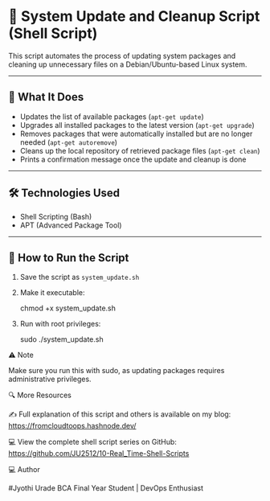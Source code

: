 # 🔄 System Update and Cleanup Script (Shell Script)

This script automates the process of updating system packages and cleaning up unnecessary files on a Debian/Ubuntu-based Linux system.

---

## 📂 What It Does

- Updates the list of available packages (`apt-get update`)
- Upgrades all installed packages to the latest version (`apt-get upgrade`)
- Removes packages that were automatically installed but are no longer needed (`apt-get autoremove`)
- Cleans up the local repository of retrieved package files (`apt-get clean`)
- Prints a confirmation message once the update and cleanup is done

---

## 🛠 Technologies Used

- Shell Scripting (Bash)
- APT (Advanced Package Tool)

---

## 🚀 How to Run the Script

1. Save the script as `system_update.sh`
2. Make it executable:
   
   chmod +x system_update.sh

3. Run with root privileges:

   sudo ./system_update.sh

⚠️ Note

Make sure you run this with sudo, as updating packages requires administrative privileges.

🔍 More Resources

✍️ Full explanation of this script and others is available on my blog: https://fromcloudtoops.hashnode.dev/

💻 View the complete shell script series on GitHub: https://github.com/JU2512/10-Real_Time-Shell-Scripts

💻 Author

#Jyothi Urade BCA Final Year Student | DevOps Enthusiast
